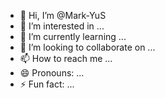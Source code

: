 - 👋 Hi, I’m @Mark-YuS
- 👀 I’m interested in ...
- 🌱 I’m currently learning ...
- 💞️ I’m looking to collaborate on ...
- 📫 How to reach me ...
- 😄 Pronouns: ...
- ⚡ Fun fact: ...

<!---
Mark-YuS/Mark-YuS is a ✨ special ✨ repository because its `README.md` (this file) appears on your GitHub profile.
You can click the Preview link to take a look at your changes.
--->
